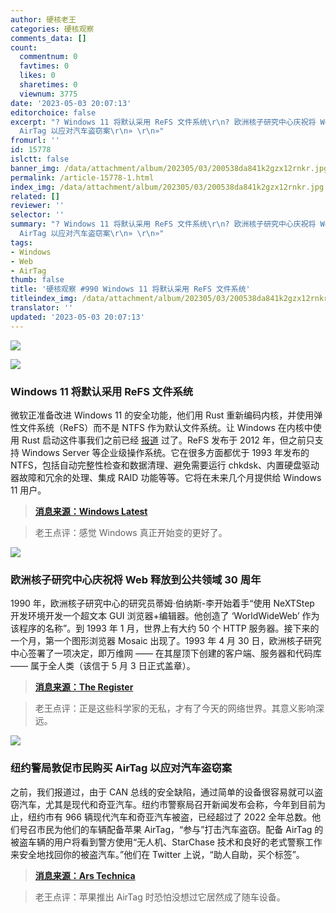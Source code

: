 ```yaml
---
author: 硬核老王
categories: 硬核观察
comments_data: []
count:
  commentnum: 0
  favtimes: 0
  likes: 0
  sharetimes: 0
  viewnum: 3775
date: '2023-05-03 20:07:13'
editorchoice: false
excerpt: "? Windows 11 将默认采用 ReFS 文件系统\r\n? 欧洲核子研究中心庆祝将 Web 释放到公共领域 30 周年\r\n? 纽约警局敦促市民购买
  AirTag 以应对汽车盗窃案\r\n» \r\n»"
fromurl: ''
id: 15778
islctt: false
banner_img: /data/attachment/album/202305/03/200538da841k2gzx12rnkr.jpg
permalink: /article-15778-1.html
index_img: /data/attachment/album/202305/03/200538da841k2gzx12rnkr.jpg
related: []
reviewer: ''
selector: ''
summary: "? Windows 11 将默认采用 ReFS 文件系统\r\n? 欧洲核子研究中心庆祝将 Web 释放到公共领域 30 周年\r\n? 纽约警局敦促市民购买
  AirTag 以应对汽车盗窃案\r\n» \r\n»"
tags:
- Windows
- Web
- AirTag
thumb: false
title: '硬核观察 #990 Windows 11 将默认采用 ReFS 文件系统'
titleindex_img: /data/attachment/album/202305/03/200538da841k2gzx12rnkr.jpg
translator: ''
updated: '2023-05-03 20:07:13'
---
```


![](/data/attachment/album/202305/03/200538da841k2gzx12rnkr.jpg)


![](/data/attachment/album/202305/03/200547fchyfbra5gb3f38y.jpg)


### Windows 11 将默认采用 ReFS 文件系统


微软正准备改进 Windows 11 的安全功能，他们用 Rust 重新编码内核，并使用弹性文件系统（ReFS）而不是 NTFS 作为默认文件系统。让 Windows 在内核中使用 Rust 启动这件事我们之前已经 [报道](/article-15763-1.html) 过了。ReFS 发布于 2012 年，但之前只支持 Windows Server 等企业级操作系统。它在很多方面都优于 1993 年发布的 NTFS，包括自动完整性检查和数据清理、避免需要运行 chkdsk、内置硬盘驱动器故障和冗余的处理、集成 RAID 功能等等。它将在未来几个月提供给 Windows 11 用户。



> 
> **[消息来源：Windows Latest](https://www.windowslatest.com/2023/05/02/windows-11-updates-booting-with-rust-refs-instead-of-ntfs-file-system/)**
> 
> 
> 



> 
> 老王点评：感觉 Windows 真正开始变的更好了。
> 
> 
> 


![](/data/attachment/album/202305/03/200559dz3rikroopi6rh11.jpg)


### 欧洲核子研究中心庆祝将 Web 释放到公共领域 30 周年


1990 年，欧洲核子研究中心的研究员蒂姆·伯纳斯-李开始着手“使用 NeXTStep 开发环境开发一个超文本 GUI 浏览器+编辑器。他创造了 ‘WorldWideWeb’ 作为该程序的名称”。到 1993 年 1 月，世界上有大约 50 个 HTTP 服务器。接下来的一个月，第一个图形浏览器 Mosaic 出现了。1993 年 4 月 30 日，欧洲核子研究中心签署了一项决定，即万维网 —— 在其屋顶下创建的客户端、服务器和代码库 —— 属于全人类（该信于 5 月 3 日正式盖章）。







> 
> **[消息来源：The Register](https://www.theregister.com/2023/05/02/world_wide_web_30th_anniversary/)**
> 
> 
> 



> 
> 老王点评：正是这些科学家的无私，才有了今天的网络世界。其意义影响深远。
> 
> 
> 


![](/data/attachment/album/202305/03/200639ae9cpc1yz04j2kj8.jpg)


### 纽约警局敦促市民购买 AirTag 以应对汽车盗窃案


之前，我们报道过，由于 CAN 总线的安全缺陷，通过简单的设备很容易就可以盗窃汽车，尤其是现代和奇亚汽车。纽约市警察局召开新闻发布会称，今年到目前为止，纽约市有 966 辆现代汽车和奇亚汽车被盗，已经超过了 2022 全年总数。他们号召市民为他们的车辆配备苹果 AirTag，“参与”打击汽车盗窃。配备 AirTag 的被盗车辆的用户将看到警方使用“无人机、StarChase 技术和良好的老式警察工作来安全地找回你的被盗汽车。”他们在 Twitter 上说，“助人自助，买个标签”。



> 
> **[消息来源：Ars Technica](https://arstechnica.com/gadgets/2023/05/nypd-urges-citizens-to-buy-airtags-to-fight-surge-in-car-thefts/)**
> 
> 
> 



> 
> 老王点评：苹果推出 AirTag 时恐怕没想过它居然成了随车设备。
> 
> 
>